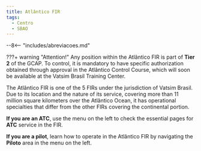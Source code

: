```yaml
---
title: Atlântico FIR
tags:
  - Centro
  - SBAO
---
```


--8<-- "includes/abreviacoes.md"

???+ warning "Attention!"
    Any position within the Atlântico FIR is part of **Tier 2** of the GCAP. To control, it is mandatory to have specific authorization obtained through approval in the Atlântico Control Course, which will soon be available at the Vatsim Brasil Training Center.

The Atlântico FIR is one of the 5 FIRs under the jurisdiction of Vatsim Brasil. Due to its location and the nature of its service, covering more than 11 million square kilometers over the Atlântico Ocean, it has operational specialties that differ from the other FIRs covering the continental portion.

**If you are an ATC**, use the menu on the left to check the essential pages for **ATC** service in the FIR.

**If you are a pilot**, learn how to operate in the Atlântico FIR by navigating the **Piloto** area in the menu on the left.